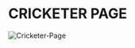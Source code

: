 # CRICKETER PAGE
![Cricketer-Page](https://blogger.googleusercontent.com/img/a/AVvXsEijlyfcy5R96KW4u7MQg8Up3blAiwF8frCA5nylbSgKJ1Eapckv5xnVjvbHvAiFAk4m9mAaf7BRiK-cfV5ot1XYmhLVBrwM9DetG04GvsJAvI9NPrabTHRXv8fGLqVP7lMRVHeVz705RVadl2LL9k_9MkkWy7kQxEFR-mURFB5f-a0BSy6GAK7aI0c-=s16000)
